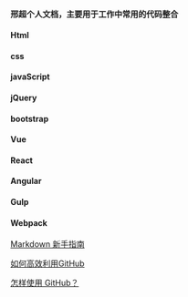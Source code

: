 
#### 邢超个人文档，主要用于工作中常用的代码整合
#### Html
#### css
#### javaScript
#### jQuery
#### bootstrap
#### Vue
#### React
#### Angular
#### Gulp
#### Webpack
[Markdown 新手指南](http://www.jianshu.com/p/q81RER)

[如何高效利用GitHub](http://www.yangzhiping.com/tech/github.html)

[怎样使用 GitHub？](https://www.zhihu.com/question/20070065)